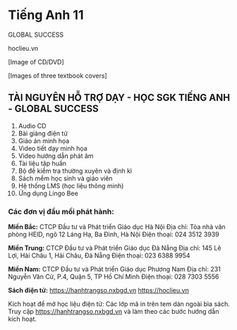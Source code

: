 # Tiếng Anh 11

GLOBAL SUCCESS

hoclieu.vn

[Image of CD/DVD]

[Images of three textbook covers]

## TÀI NGUYÊN HỖ TRỢ DẠY - HỌC SGK TIẾNG ANH - GLOBAL SUCCESS

1. Audio CD
2. Bài giảng điện tử
3. Giáo án minh họa
4. Video tiết dạy minh họa
5. Video hướng dẫn phát âm
6. Tài liệu tập huấn
7. Bộ đề kiểm tra thường xuyên và định kì
8. Sách mềm học sinh và giáo viên
9. Hệ thống LMS (học liệu thông minh)
10. Ứng dụng Lingo Bee

### Các đơn vị đầu mối phát hành:

**Miền Bắc:** CTCP Đầu tư và Phát triển Giáo dục Hà Nội
Địa chỉ: Tòa nhà văn phòng HEID, ngõ 12 Láng Hạ, Ba Đình, Hà Nội    Điện thoại: 024 3512 3939

**Miền Trung:** CTCP Đầu tư và Phát triển Giáo dục Đà Nẵng
Địa chỉ: 145 Lê Lợi, Hải Châu 1, Hải Châu, Đà Nẵng    Điện thoại: 023 6388 9954

**Miền Nam:** CTCP Đầu tư và Phát triển Giáo dục Phương Nam
Địa chỉ: 231 Nguyễn Văn Cừ, P.4, Quận 5, TP Hồ Chí Minh    Điện thoại: 028 7303 5556

**Sách điện tử:** https://hanhtrangso.nxbgd.vn
https://hoclieu.vn

Kích hoạt để mở học liệu điện tử: Các lớp mã in trên tem dán ngoài bìa sách. Truy cập https://hanhtrangso.nxbgd.vn và làm theo các bước hướng dẫn kích hoạt.